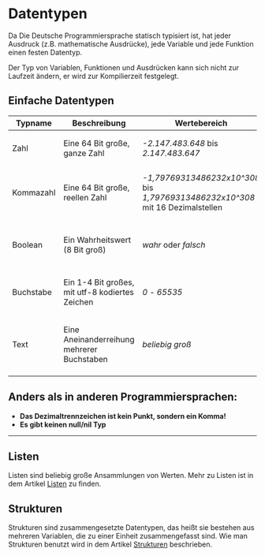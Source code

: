 # Datentypen

Da Die Deutsche Programmiersprache statisch typisiert ist, hat jeder Ausdruck (z.B. mathematische Ausdrücke), jede Variable und jede Funktion einen festen Datentyp.

Der Typ von Variablen, Funktionen und Ausdrücken kann sich nicht zur Laufzeit ändern, er wird zur Kompilierzeit festgelegt.

## Einfache Datentypen

| Typname | Beschreibung | Wertebereich | Literal | Beispiel |
| ------- | ------------ | ------------ | ------- | -------- |
| Zahl | Eine 64 Bit große, ganze Zahl | *-2.147.483.648* bis *2.147.483.647* | Eine Abfolge von Ziffern, z.B. 42 | `Die Zahl x ist 69.`, <br>`1 plus -7` |
| Kommazahl | Eine 64 Bit große, reellen Zahl |*-1,79769313486232x10^308* bis <br>*1,79769313486232x10^308* mit 16 Dezimalstellen | Ein Zahlenliteral mit Nachkommastellen, z.B. 3,1415 | `Die Kommazahl x ist 6,5.`, <br>`2 durch 0,5` | |
| Boolean | Ein Wahrheitswert (8 Bit groß) | *wahr* oder *falsch* | *wahr* oder *falsch* | `Der Boolean x ist wahr.`, <br>`1 plus 1 gleich 2` |
| Buchstabe | Ein 1-4 Bit großes, mit utf-8 kodiertes Zeichen | *0* - *65535* | Ein utf8 Zeichen zwischen einfachen Anführungszeichen, z.B. 'a' oder '\n' | `Der Buchstabe x ist 'd'.` |
| Text | Eine Aneinanderreihung mehrerer Buchstaben | *beliebig groß* | Beliebig viele Buchstaben zwischen <br>(englischen) Anführungszeichen, z.B. "Hallo\n" | `Der Text x ist "abc".`, <br>`"Hallo" verkettet mit " du da"` |

## **Anders als in anderen Programmiersprachen:**

* **Das Dezimaltrennzeichen ist kein Punkt, sondern ein Komma!**
* **Es gibt keinen null/nil Typ**
***

## Listen

Listen sind beliebig große Ansammlungen von Werten.
Mehr zu Listen ist in dem Artikel [Listen](?p=Listen) zu finden.

## Strukturen

Strukturen sind zusammengesetzte Datentypen, das heißt sie bestehen aus mehreren Variablen, die zu einer Einheit zusammengefasst sind.
Wie man Strukturen benutzt wird in dem Artikel [Strukturen](?p=Strukturen) beschrieben.